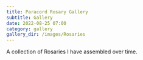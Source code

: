 ```yaml
---
title: Paracord Rosary Gallery
subtitle: Gallery
date: 2022-08-25 07:00
category: gallery
gallery_dir: /images/Rosaries
---
```


A collection of Rosaries I have assembled over time.
